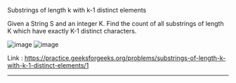 Substrings of length k with k-1 distinct elements

Given a String S and an integer K. Find the count of all substrings of length K which have exactly K-1 distinct characters.

![image](https://user-images.githubusercontent.com/23376002/194697316-e9b3b82f-2d41-40da-834e-58a8ed1ef1b2.png)
![image](https://user-images.githubusercontent.com/23376002/194697349-1982ab6b-d325-4666-b196-2ad74888e0c0.png)


Link : https://practice.geeksforgeeks.org/problems/substrings-of-length-k-with-k-1-distinct-elements/1


-----------------------------------------------------------------------------------------------------------------------------------------------------



